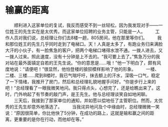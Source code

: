 # 输赢的距离
　　顺利进入这家单位的复试，我反而感受不到一丝轻松，因为我发现对手——一位姓王的先生实在是太优秀。而这家单位招聘的业务主管，只能是一人。 
　　工作人员对我们说，总经理让你们去8楼一趟，805房间，他在那里等你们。 
　　我和那位姓王的先生几乎同时走到了电梯口。天！人真是太多了，有跑业务归来满脸大汗的小伙子，有一脸焦急的客户，把两个电梯口堵得水泄不通。一拨人进去，又一拨人过来。照此速度，没有十分钟是上不去的。“我可要上去了。”焦急万分的我对站在最外面镇定自若的王先生说。“你的意思是……哦！”他一下明白了，颇有风度地说：“请便吧！”很显然，他怕登楼的狼狈模样影响了他的形象。 
　　一楼、二楼、三楼……爬到8楼时，我已气喘吁吁，抹去额上的汗水，深吸一口气，稳定了一下情绪，我推开了房门，然后和总经理礼貌地握手问好。“你是步行上来的吧！”总经理看了一眼我微笑地问。我只得点头，心想完了，还是给瞧出来了。这时，门外响起了有节奏的敲门声，是王先生。他与总经理谈笑自如地闲聊。 
　　三天后，我接到了那家单位的通知，并如愿以偿地任了主管职位。然而，太优秀的王先生却意外地落选了。 
　　当我诧异地问及个中缘由时，总经理微微一笑说：“原因很简单，你比他快了5分钟，在成功的路上，这就是输和赢之间的距离，更重要的是你在行动，而他却在等。”
 
